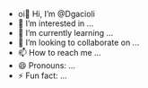 - oi👋 Hi, I’m @Dgacioli
- 👀 I’m interested in ...
- 🌱 I’m currently learning ...
- 💞️ I’m looking to collaborate on ...
- 📫 How to reach me ...
- 😄 Pronouns: ...
- ⚡ Fun fact: ...

<!---
Dgacioli/Dgacioli is a ✨ special ✨ repository because its `README.md` (this file) appears on your GitHub profile.
You can click the Preview link to take a look at your changes.
--->
